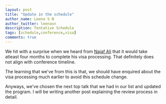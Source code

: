```yaml
---
layout: post
title: "Update in the schedule"
author_name: Leena S N
author_twitter: leenasn
description: Tentative Schedule 
tags: [schedule,conference,visa]
comments: true
---
```


We hit with a surprise when we heard from [Najaf Ali](https://twitter.com/alinajaf) that it would take atleast four months to complete his visa processing. That definitely does not align with conference timeline. 

The learning that we've from this is that, we should have enquired about the visa processing much earlier to avoid this schedule change.

Anyways, we've chosen the next top talk that we had in our list and updated the program. I will be writing another post explaining the review process in detail. 
